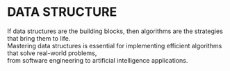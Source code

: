 # DATA STRUCTURE


If data structures are the building blocks, then algorithms are the strategies that bring them to life. <br> 
Mastering data structures is essential for implementing efficient algorithms that solve real-world problems, <br>
from software engineering to artificial intelligence applications.
